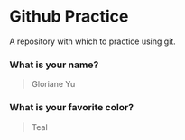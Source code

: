 # Github Practice

A repository with which to practice using git.

### What is your name?

> Gloriane Yu


### What is your favorite color?

> Teal
